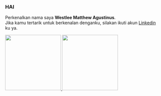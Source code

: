 ### HAI
Perkenalkan nama saya **Westlee Matthew Agustinus**.\
Jika kamu tertarik untuk berkenalan denganku, silakan ikuti akun [Linkedin](https://www.linkedin.com/in/westlee-matthew-542783195/) ku ya.
 
<p align="left">
<a href="https://github.com/WestleeMa">
  <img height="180em" src="https://github-readme-stats-eight-theta.vercel.app/api?username=WestleeMa&show_icons=true&theme=algolia&include_all_commits=true&count_private=true"/>
  <img height="180em" src="https://github-readme-stats-eight-theta.vercel.app/api/top-langs/?username=WestleeMa&layout=compact&langs_count=8&theme=algolia"/>
</a>
</p>

<!--
**WestleeMa/WestleeMa** is a ✨ _special_ ✨ repository because its `README.md` (this file) appears on your GitHub profile.

Here are some ideas to get you started:

- 🔭 I’m currently working on ...
- 🌱 I’m currently learning ...
- 👯 I’m looking to collaborate on ...
- 🤔 I’m looking for help with ...
- 💬 Ask me about ...
- 📫 How to reach me: ...
- 😄 Pronouns: ...
- ⚡ Fun fact: ...
-->
